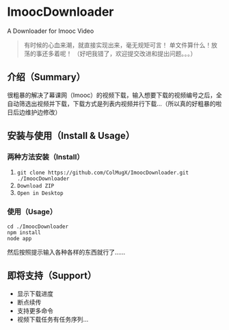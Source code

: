 # ImoocDownloader
A Downloader for Imooc Video

> 有时候的心血来潮，就直接实现出来，毫无规矩可言！
> 单文件算什么！放荡的事还多着呢！
> （好吧我错了，欢迎提交改进和提出问题。。。）

## 介绍（Summary）
很粗暴的解决了幕课网（Imooc）的视频下载，输入想要下载的视频编号之后，全自动筛选出视频并下载，下载方式是列表内视频并行下载…（所以真的好粗暴的啦日后边维护边修改）

## 安装与使用（Install & Usage）
### 两种方法安装（Install）
1.  `git clone https://github.com/ColMugX/ImoocDownloader.git ./ImoocDownloader`
2.  `Download ZIP`
3.  `Open in Desktop`
### 使用（Usage）
```shell
cd ./ImoocDownloader
npm install
node app
```
然后按照提示输入各种各样的东西就行了……

## 即将支持（Support）
* 显示下载进度
* 断点续传
* 支持更多命令
* 视频下载任务有任务序列…

